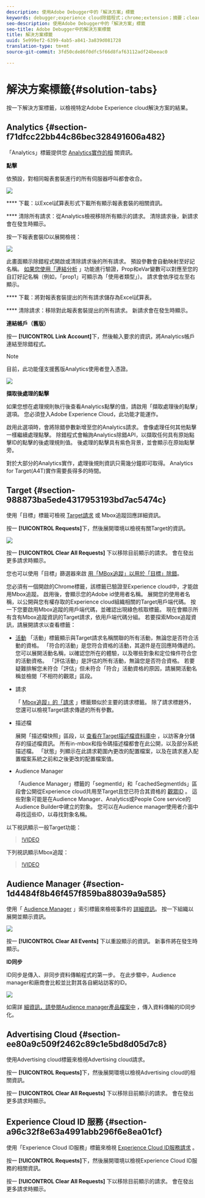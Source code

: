 ```yaml
---
description: 使用Adobe Debugger中的「解決方案」標籤
keywords: debugger;experience cloud除錯程式；chrome;extension；摘要；clear;requests；解決方案；解決方案；資訊；分析；目標；觀眾管理器；媒體優化器；amo;id服務
seo-description: 使用Adobe Debugger中的「解決方案」標籤
seo-title: Adobe Debugger中的解決方案標籤
title: 解決方案標籤
uuid: 5e999ef2-6399-4ab5-a841-3a839d081728
translation-type: tm+mt
source-git-commit: 3fd50cde86f0dfc5f66d8faf63112adf24beeac0

---
```



# 解決方案標籤{#solution-tabs}

按一下解決方案標籤，以檢視特定Adobe Experience cloud解決方案的結果。

## Analytics {#section-f71dfcc22bb44c86bec328491606a482}

「Analytics」標籤提供您 [Analytics實作的相](https://experiencecloud.adobe.com/resources/help/en_US/reference/) 關資訊。

**點擊**

依預設，對相同報表套裝進行的所有伺服器呼叫都會收合。

![](assets/analytics-hits.jpg)

**** 下載：以Excel試算表形式下載所有顯示報表套裝的相關資訊。

**** 清除所有請求：從Analytics檢視移除所有顯示的請求。 清除請求後，新請求會在發生時顯示。

按一下報表套裝ID以展開檢視：

![](assets/analytics-hits-expand.jpg)

此畫面顯示除錯程式開啟或清除請求後的所有請求。 預設參數會自動映射至好記名稱。 [如果您使用「連結分析](https://experiencecloud.adobe.com/resources/help/en_US/sc/implement/props_eVars.html) 」功能進行驗證，Prop和eVar變數可以對應至您的自訂好記名稱（例如，「prop1」可顯示為「使用者類型」）。 請求會依序從左至右顯示。

**** 下載：將對報表套裝提出的所有請求儲存為Excel試算表。

**** 清除請求：移除對此報表套裝提出的所有請求。 新請求會在發生時顯示。

**連結帳戶（舊版）**

按一 **[!UICONTROL Link Account]**&#x200B;下，然後輸入要求的資訊，將Analytics帳戶連結至除錯程式。

>[!NOTE]
>
>目前，此功能僅支援舊版Analytics使用者登入憑證。

![](assets/analytics-link-account.jpg)

**擷取後處理的點擊**

如果您想在處理規則執行後查看Analytics點擊的值，請啟用「擷取處理後的點擊」選項。 您必須登入Adobe Experience Cloud，此功能才能運作。

啟用此選項時，會將除錯參數新增至您的Analytics請求。 會像處理任何其他點擊一樣繼續處理點擊。 除錯程式會輪詢Analytics除錯API，以擷取任何具有原始點擊ID的點擊的後處理規則值。 後處理的點擊具有紫色背景，並會顯示在原始點擊旁。

對於大部分的Analytics實作，處理後規則資訊只需幾分鐘即可取得。 Analytics for Target(A4T)實作需要長得多的時間。

## Target {#section-988873ba5ede4317953193bd7ac5474c}

使用「目標」標籤可檢視 [Target請求](https://docs.adobe.com/content/help/en/target/using/target-home.html) 或 [](https://docs.adobe.com/content/help/en/target/using/activities/troubleshoot-activities/content-trouble.html) Mbox追蹤回應詳細資訊。

按一 **[!UICONTROL Requests]**&#x200B;下，然後展開環境以檢視有關Target的資訊。

![](assets/target-requests.jpg)

按一 **[!UICONTROL Clear All Requests]** 下以移除目前顯示的請求。 會在發出更多請求時顯示。

您也可以使用「目標」篩選器來啟 [用「MBox追蹤」以用於「目標」除錯](https://docs.adobe.com/content/help/en/target/using/activities/troubleshoot-activities/content-trouble.html)。

您必須有一個開啟的Chrome標籤，該標籤已驗證至Experience cloud中，才能啟用Mbox追蹤。 啟用後，會顯示您的Adobe id使用者名稱。 展開您的使用者名稱，以公開與您有權存取的Experience cloud組織相關的Target用戶端代碼。 按一下您要啟用Mbox追蹤的用戶端代碼，並確認出現綠色核取標籤。 現在會顯示所有含有Mbox追蹤資訊的Target請求，依用戶端代碼分組。 若要探索Mbox追蹤資訊，請展開請求以查看標籤：

* [活動](https://docs.adobe.com/content/help/en/target/using/activities/activities.html) 「活動」標籤顯示與Target請求名稱關聯的所有活動，無論您是否符合活動的資格。 「符合的活動」是您符合資格的活動，其選件是在回應時傳遞的。 您可以展開活動名稱，以確認您所在的體驗，以及哪些對象和定位條件符合您的活動資格。 「評估活動」是評估的所有活動，無論您是否符合資格。 若要疑難排解您未符合「評估」但未符合「符合」活動資格的原因，請展開活動名稱並檢閱「不相符的觀眾」區段。

* 請求

   「 [Mbox追蹤」的「請求](https://docs.adobe.com/content/help/en/target/using/activities/troubleshoot-activities/content-trouble.html) 」標籤類似於主要的請求標籤。 除了請求標題外，您還可以檢視Target請求傳遞的所有參數。
* 描述檔

   展開「描述檔快照」區段，以 [查看在Target描述檔資料庫中](https://docs.adobe.com/content/help/en/target/using/audiences/visitor-profiles/variables-profiles-parameters-methods.html) ，以訪客身分儲存的描述檔資訊。 所有in-mbox和指令碼描述檔都會在此公開，以及部分系統描述檔。 「狀態」列顯示在此請求範圍內更改的配置檔案，以及在請求進入配置檔案系統之前和之後更改的配置檔案值。
* Audience Manager

   「Audience Manager」標籤的「segmentId」和「cachedSegmentIds」區段會公開從Experience cloud共用至Target且您已符合其資格的 [觀眾ID](https://docs.adobe.com/content/help/en/target/using/audiences/target.html) 。 這些對象可能是在Audience Manager、Analytics或People Core service的Audience Builder中建立的對象。 您可以在Audience manager使用者介面中尋找這些ID，以尋找對象名稱。

以下視訊顯示一般Target功能：

>[!VIDEO](https://video.tv.adobe.com/v/23115t2/?captions=chi_hant)

下列視訊顯示Mbox追蹤：

>[!VIDEO](https://video.tv.adobe.com/v/23113t2/?captions=chi_hant)

## Audience Manager {#section-1d4484f8b46f457f859ba88039a9a585}

使用「 [Audience Manager](https://experiencecloud.adobe.com/resources/help/en_US/aam/) 」索引標籤來檢視事件的 [詳細資訊](https://experiencecloud.adobe.com/resources/help/en_US/aam/dcs-event-calls.html)。 按一下組織以展開並顯示資訊。

![](assets/audience-manager.jpg)

按一 **[!UICONTROL Clear All Events]** 下以重設顯示的資訊。 新事件將在發生時顯示。

**ID同步**

ID同步是傳入、非同步資料傳輸程式的第一步。 在此步驟中，Audience manager和廠商會比較並比對其各自網站訪客的ID。

![](assets/aam-idsync.jpg)

如需詳 [細資訊，請參閱Audience manager產品檔案中](https://experiencecloud.adobe.com/resources/help/en_US/aam/c_id_sync_in.html) ，傳入資料傳輸的ID同步化。

## Advertising Cloud {#section-ee80a9c509f2462c89c1e5bd8d05d7c8}

使用Advertising cloud標籤來檢視Advertising cloud請求。

按一 **[!UICONTROL Requests]**&#x200B;下，然後展開環境以檢視Advertising cloud的相關資訊。

按一 **[!UICONTROL Clear All Requests]** 下以移除目前顯示的請求。 會在發出更多請求時顯示。

## Experience Cloud ID 服務 {#section-a96c32f8e63a4991abb296f6e8ea01cf}

使用「Experience Cloud ID服務」標籤來檢視 [Experience Cloud ID服務請求](https://experiencecloud.adobe.com/resources/help/en_US/mcvid/) 。

按一 **[!UICONTROL Requests]**&#x200B;下，然後展開環境以檢視Experience Cloud ID服務的相關資訊。

按一 **[!UICONTROL Clear All Requests]** 下以移除目前顯示的請求。 會在發出更多請求時顯示。
